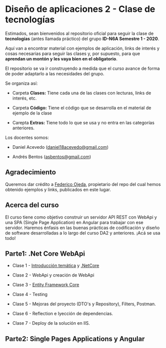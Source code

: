   
# **Diseño de aplicaciones 2 - Clase de tecnologías**

  

Estimados, sean bienvenidos al repositorio oficial para seguir la clase de **tecnologías** (antes llamada práctico) del grupo **ID-N6A Semestre 1 - 2020**.

  

Aquí van a encontrar material con ejemplos de aplicación, links de interés y cosas necesarias para seguir las clases y, por supuesto, para que **aprendan un montón y les vaya bien en el obligatorio**.

  

El repositorio se va ir construyendo a medida que el curso avance de forma de poder adaptarlo a las necesidades del grupo.

  

Se organiza así:

  

- Carpeta **Clases:** Tiene cada una de las clases con lecturas, links de interés, etc.

- Carpeta **Código:** Tiene el código que se desarrolla en el material de ejemplo de la clase

- Carepta **Extras:** Tiene todo lo que se usa y no entra en las categorías anteriores.

  

Los docentes somos:

  

- Daniel Acevedo (daniel18acevedo@gmail.com)

- Andrés Bentos (asbentos@gmail.com)

  

## Agradecimiento

  

Queremos dar crédito a [Federico Ojeda](https://github.com/fedeojeda95), propietario del repo del cual hemos obtenido ejemplos y links, publicados en este lugar.

  

## Acerca del curso

  

El curso tiene como objetivo construir un servidor API REST con WebApi y una SPA (Single Page Application) en Angular para trabajar con ese servidor. Haremos énfasis en las buenas prácticas de codificación y diseño de software desarrolladas a lo largo del curso DA2 y anteriores. ¡Acá se usa todo!

  

## Parte1: .Net Core WebApi

  

- Clase 1 - [Introducción temática](https://github.com/ORT-DA2/ID-N6A-TEC-2020.1/blob/master/Clases/Clase1_Intro_StackTecnolog%C3%ADas.md) y [.NetCore](https://github.com/ORT-DA2/ID-N6A-TEC-2020.1/blob/master/Clases/Clase1_NetCore.md)

- Clase 2 - WebApi y creación de WebApi

- Clase 3 - [Entity Framework Core](https://github.com/ORT-DA2/ID-N6A-TEC-2020.1/blob/master/Clases/Clase3.1_EF_CoreWebApiRespositorio.md)

- Clase 4 - Testing

- Clase 5 - Mejoras del proyecto (DTO's y Repository), Filters, Postman.

- Clase 6 - Reflection e Iyección de dependencias.

- Clase 7 - Deploy de la solución en IIS.

## Parte2: Single Pages Applications y Angular